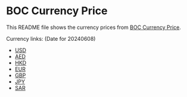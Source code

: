 # BOC Currency Price

This README file shows the currency prices from [BOC Currency Price](https://www.boc.cn/sourcedb/whpj/).

Currency links: (Date for 20240608)

- [USD](https://bocurrencyprice.techina.science/BOC_CURRENCY_PRICE/USD/20240608.json)
- [AED](https://bocurrencyprice.techina.science/BOC_CURRENCY_PRICE/AED/20240608.json)
- [HKD](https://bocurrencyprice.techina.science/BOC_CURRENCY_PRICE/HKD/20240608.json)
- [EUR](https://bocurrencyprice.techina.science/BOC_CURRENCY_PRICE/EUR/20240608.json)
- [GBP](https://bocurrencyprice.techina.science/BOC_CURRENCY_PRICE/GBP/20240608.json)
- [JPY](https://bocurrencyprice.techina.science/BOC_CURRENCY_PRICE/JPY/20240608.json)
- [SAR](https://bocurrencyprice.techina.science/BOC_CURRENCY_PRICE/SAR/20240608.json)
